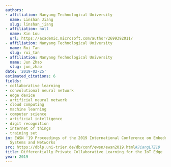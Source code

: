 ```yaml
---
authors:
- affiliation: Nanyang Technological University
  name: Linshan Jiang
  slug: linshan_jiang
- affiliation: null
  name: Xin Lou
  url: https://academic.microsoft.com/author/2699392011/
- affiliation: Nanyang Technological University
  name: Rui Tan
  slug: rui_tan
- affiliation: Nanyang Technological University
  name: Jun Zhao
  slug: jun_zhao
date: '2019-02-25'
estimated_citations: 6
fields:
- collaborative learning
- convolutional neural network
- edge device
- artificial neural network
- cloud computing
- machine learning
- computer science
- artificial intelligence
- digit recognition
- internet of things
- training set
in: EWSN '19 Proceedings of the 2019 International Conference on Embedded Wireless
  Systems and Networks
src: https://dblp.uni-trier.de/db/conf/ewsn/ewsn2019.html#JiangLTZ19
title: Differentially Private Collaborative Learning for the IoT Edge
year: 2019
---
```

